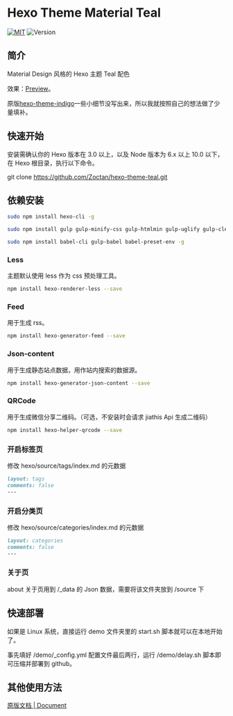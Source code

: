Hexo Theme Material Teal
================

[![MIT](https://img.shields.io/badge/License-MIT-blue.svg)](https://github.com/Zoctan/hexo-theme-teal/blob/card/LICENSE) ![Version](https://img.shields.io/badge/Version-1.0.0-009688.svg)

## 简介

Material Design 风格的 Hexo 主题 Teal 配色

效果：[Preview](https://hexo-theme-teal.herokuapp.com/)。

原版[hexo-theme-indigo](https://github.com/yscoder/hexo-theme-indigo)一些小细节没写出来，所以我就按照自己的想法做了少量填补。

## 快速开始

安装需确认你的 Hexo 版本在 3.0 以上，以及 Node 版本为 6.x 以上 10.0 以下，在 Hexo 根目录，执行以下命令。

git clone https://github.com/Zoctan/hexo-theme-teal.git

## 依赖安装

```bash
sudo npm install hexo-cli -g

sudo npm install gulp gulp-minify-css gulp-htmlmin gulp-uglify gulp-clean-css -g

sudo npm install babel-cli gulp-babel babel-preset-env -g
```

### Less

主题默认使用 less 作为 css 预处理工具。

```bash
npm install hexo-renderer-less --save
```

### Feed

用于生成 rss。

```bash
npm install hexo-generator-feed --save
```

### Json-content

用于生成静态站点数据，用作站内搜索的数据源。

```bash
npm install hexo-generator-json-content --save
```

### QRCode

用于生成微信分享二维码。（可选，不安装时会请求 jiathis Api 生成二维码）

```bash
npm install hexo-helper-qrcode --save
```

### 开启标签页

修改 hexo/source/tags/index.md 的元数据

```markdown
layout: tags
comments: false
---
```

### 开启分类页

修改 hexo/source/categories/index.md 的元数据

```markdown
layout: categories
comments: false
---
```

### 关于页

about 关于页用到 /_data 的 Json 数据，需要将该文件夹放到 /source 下

## 快速部署

如果是 Linux 系统，直接运行 demo 文件夹里的 start.sh 脚本就可以在本地开始了。

事先填好 /demo/_config.yml 配置文件最后两行，运行 /demo/delay.sh 脚本即可压缩并部署到 github。

## 其他使用方法

[原版文档 | Document](https://github.com/yscoder/hexo-theme-indigo/wiki)
